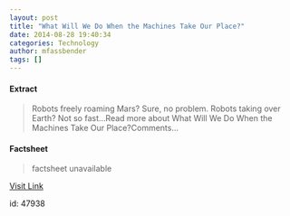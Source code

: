 ```yaml
---
layout: post
title: "What Will We Do When the Machines Take Our Place?"
date: 2014-08-28 19:40:34
categories: Technology
author: mfassbender
tags: []
---
```



#### Extract
>Robots freely roaming Mars? Sure, no problem. Robots taking over Earth? Not so fast…Read more about What Will We Do When the Machines Take Our Place?Comments...

#### Factsheet
>factsheet unavailable

[Visit Link](http://www.pddnet.com/blogs/2014/08/what-will-we-do-when-machines-take-our-place)

id:   47938


